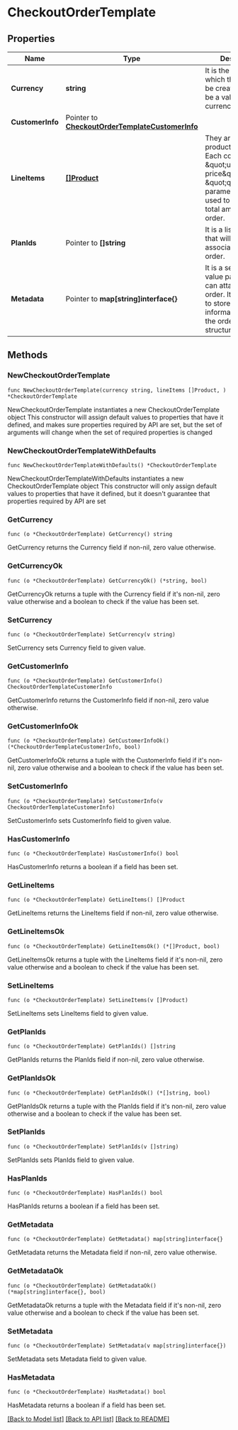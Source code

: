 # CheckoutOrderTemplate

## Properties

Name | Type | Description | Notes
------------ | ------------- | ------------- | -------------
**Currency** | **string** | It is the currency in which the order will be created. It must be a valid ISO 4217 currency code. | 
**CustomerInfo** | Pointer to [**CheckoutOrderTemplateCustomerInfo**](CheckoutOrderTemplateCustomerInfo.md) |  | [optional] 
**LineItems** | [**[]Product**](Product.md) | They are the products to buy. Each contains the \&quot;unit price\&quot; and \&quot;quantity\&quot; parameters that are used to calculate the total amount of the order. | 
**PlanIds** | Pointer to **[]string** | It is a list of plan IDs that will be associated with the order. | [optional] 
**Metadata** | Pointer to **map[string]interface{}** | It is a set of key-value pairs that you can attach to the order. It can be used to store additional information about the order in a structured format. | [optional] 

## Methods

### NewCheckoutOrderTemplate

`func NewCheckoutOrderTemplate(currency string, lineItems []Product, ) *CheckoutOrderTemplate`

NewCheckoutOrderTemplate instantiates a new CheckoutOrderTemplate object
This constructor will assign default values to properties that have it defined,
and makes sure properties required by API are set, but the set of arguments
will change when the set of required properties is changed

### NewCheckoutOrderTemplateWithDefaults

`func NewCheckoutOrderTemplateWithDefaults() *CheckoutOrderTemplate`

NewCheckoutOrderTemplateWithDefaults instantiates a new CheckoutOrderTemplate object
This constructor will only assign default values to properties that have it defined,
but it doesn't guarantee that properties required by API are set

### GetCurrency

`func (o *CheckoutOrderTemplate) GetCurrency() string`

GetCurrency returns the Currency field if non-nil, zero value otherwise.

### GetCurrencyOk

`func (o *CheckoutOrderTemplate) GetCurrencyOk() (*string, bool)`

GetCurrencyOk returns a tuple with the Currency field if it's non-nil, zero value otherwise
and a boolean to check if the value has been set.

### SetCurrency

`func (o *CheckoutOrderTemplate) SetCurrency(v string)`

SetCurrency sets Currency field to given value.


### GetCustomerInfo

`func (o *CheckoutOrderTemplate) GetCustomerInfo() CheckoutOrderTemplateCustomerInfo`

GetCustomerInfo returns the CustomerInfo field if non-nil, zero value otherwise.

### GetCustomerInfoOk

`func (o *CheckoutOrderTemplate) GetCustomerInfoOk() (*CheckoutOrderTemplateCustomerInfo, bool)`

GetCustomerInfoOk returns a tuple with the CustomerInfo field if it's non-nil, zero value otherwise
and a boolean to check if the value has been set.

### SetCustomerInfo

`func (o *CheckoutOrderTemplate) SetCustomerInfo(v CheckoutOrderTemplateCustomerInfo)`

SetCustomerInfo sets CustomerInfo field to given value.

### HasCustomerInfo

`func (o *CheckoutOrderTemplate) HasCustomerInfo() bool`

HasCustomerInfo returns a boolean if a field has been set.

### GetLineItems

`func (o *CheckoutOrderTemplate) GetLineItems() []Product`

GetLineItems returns the LineItems field if non-nil, zero value otherwise.

### GetLineItemsOk

`func (o *CheckoutOrderTemplate) GetLineItemsOk() (*[]Product, bool)`

GetLineItemsOk returns a tuple with the LineItems field if it's non-nil, zero value otherwise
and a boolean to check if the value has been set.

### SetLineItems

`func (o *CheckoutOrderTemplate) SetLineItems(v []Product)`

SetLineItems sets LineItems field to given value.


### GetPlanIds

`func (o *CheckoutOrderTemplate) GetPlanIds() []string`

GetPlanIds returns the PlanIds field if non-nil, zero value otherwise.

### GetPlanIdsOk

`func (o *CheckoutOrderTemplate) GetPlanIdsOk() (*[]string, bool)`

GetPlanIdsOk returns a tuple with the PlanIds field if it's non-nil, zero value otherwise
and a boolean to check if the value has been set.

### SetPlanIds

`func (o *CheckoutOrderTemplate) SetPlanIds(v []string)`

SetPlanIds sets PlanIds field to given value.

### HasPlanIds

`func (o *CheckoutOrderTemplate) HasPlanIds() bool`

HasPlanIds returns a boolean if a field has been set.

### GetMetadata

`func (o *CheckoutOrderTemplate) GetMetadata() map[string]interface{}`

GetMetadata returns the Metadata field if non-nil, zero value otherwise.

### GetMetadataOk

`func (o *CheckoutOrderTemplate) GetMetadataOk() (*map[string]interface{}, bool)`

GetMetadataOk returns a tuple with the Metadata field if it's non-nil, zero value otherwise
and a boolean to check if the value has been set.

### SetMetadata

`func (o *CheckoutOrderTemplate) SetMetadata(v map[string]interface{})`

SetMetadata sets Metadata field to given value.

### HasMetadata

`func (o *CheckoutOrderTemplate) HasMetadata() bool`

HasMetadata returns a boolean if a field has been set.


[[Back to Model list]](../README.md#documentation-for-models) [[Back to API list]](../README.md#documentation-for-api-endpoints) [[Back to README]](../README.md)


